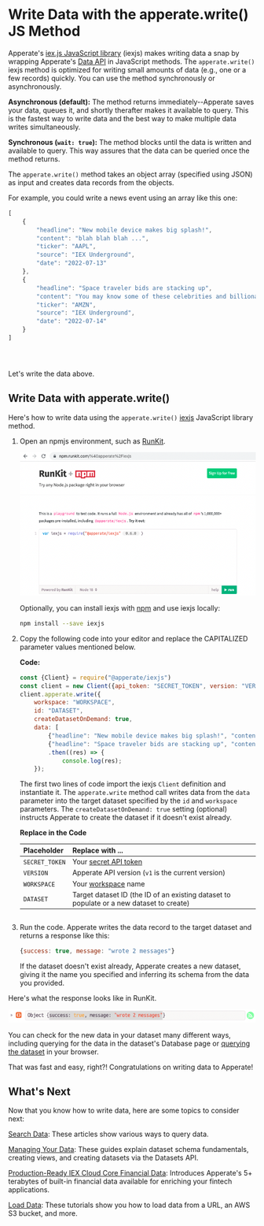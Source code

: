 # Write Data with the apperate.write() JS Method

Apperate's [iex.js JavaScript library](../developer-tools/iexjs-library.md) (iexjs) makes writing data a snap by wrapping Apperate's [Data API](https://iexcloud.io/docs/apperate-apis/data/) in JavaScript methods. The `apperate.write()` iexjs method is optimized for writing small amounts of data (e.g., one or a few records) quickly. You can use the method synchronously or asynchronously.

**Asynchronous (default):** The method returns immediately--Apperate saves your data, queues it, and shortly therafter makes it available to query. This is the fastest way to write data and the best way to make multiple data writes simultaneously.

**Synchronous (`wait: true`):** The method blocks until the data is written and available to query. This way assures that the data can be queried once the method returns.

The `apperate.write()` method takes an object array (specified using JSON) as input and creates data records from the objects.

For example, you could write a news event using an array like this one:

```javascript
[
    {
        "headline": "New mobile device makes big splash!",
        "content": "blah blah blah ...",
        "ticker": "AAPL",
        "source": "IEX Underground",
        "date": "2022-07-13"
    },
    {
        "headline": "Space traveler bids are stacking up",
        "content": "You may know some of these celebrities and billionares ...",
        "ticker": "AMZN",
        "source": "IEX Underground",
        "date": "2022-07-14"
    }
]
```

``` {note} The object array can include as many objects as you like; though the write method is intended for writing one or a few records in real time. [Load Data](../migrating-and-importing-data.md) describes recommended ways for writing large numbers of records in a single call.
```

``` {note} The *apperate.write()* method doesn't guarantee the ordering of records.
```

``` {note} The *apperate.write()* method doesn't write to any logs. If records fail validation, consider [*loading* the records](../migrating-and-importing-data.md) instead. After attempting to load records, you can view invalid records in the validation logs--See the load options at [Loading Data](../migrating-and-importing-data.md).
```

Let's write the data above.

## Write Data with apperate.write()

Here's how to write data using the `apperate.write()` [iexjs](https://www.npmjs.com/package/@apperate/iexjs) JavaScript library method.

1. Open an npmjs environment, such as [RunKit](https://npm.runkit.com/%40apperate%2Fiexjs).

    ![](./write-data-with-the-apperate-write-js-method/runkit.png)

    Optionally, you can install iexjs with [npm](https://www.npmjs.com) and use iexjs locally:
    
    ```bash
    npm install --save iexjs
    ```

1. Copy the following code into your editor and replace the CAPITALIZED parameter values mentioned below. 

    **Code:**

    ```javascript
    const {Client} = require("@apperate/iexjs")
    const client = new Client({api_token: "SECRET_TOKEN", version: "VERSION"});
    client.apperate.write({
        workspace: "WORKSPACE", 
        id: "DATASET", 
        createDatasetOnDemand: true, 
        data: [
            {"headline": "New mobile device makes big splash!", "content": "blah blah blah ...", "ticker": "AAPL", "source": "IEX Underground", "date": "2022-07-13" },
            {"headline": "Space traveler bids are stacking up", "content": "You may know some of these celebrities and billionaires ...", "ticker": "AMZN", "source": "IEX Underground", "date": "2022-07-14"}]})
            .then((res) => {
                console.log(res);
        });
    ```

    The first two lines of code import the iexjs `Client` definition and instantiate it. The `apperate.write` method call writes data from the `data` parameter into the target dataset specified by the `id` and `workspace` parameters. The `createDatasetOnDemand: true` setting (optional) instructs Apperate to create the dataset if it doesn't exist already.

    **Replace in the Code**

    | Placeholder | Replace with ... |
    | --- | --- |
    | `SECRET_TOKEN` | Your [secret API token](../reference/glossary.md#secret-token-secret-key) |
    | `VERSION` | Apperate API version (`v1` is the current version) |
    | `WORKSPACE` | Your [workspace](../reference/glossary.md#workspace) name |
    | `DATASET` | Target dataset ID (the ID of an existing dataset to populate or a new dataset to create) |

    ``` {seealso} The [Write Data](https://iexcloud.io/docs/apperate-apis/data/write-data) reference page describes the underlying POST /write method and its parameters.
    ```

1. Run the code. Apperate writes the data record to the target dataset and returns a response like this:

    ```javascript
    {success: true, message: "wrote 2 messages"}
    ```

    If the dataset doesn't exist already, Apperate creates a new dataset, giving it the name you specified and inferring its schema from the data you provided.

Here's what the response looks like in RunKit.

![](./write-data-with-the-apperate-write-js-method/loadData-response.png)

You can check for the new data in your dataset many different ways, including querying for the data in the dataset's Database page or [querying the dataset](../interacting-with-your-data/querying-data/querying-datasets.md) in your browser.

That was fast and easy, right?! Congratulations on writing data to Apperate!

## What's Next

Now that you know how to write data, here are some topics to consider next:

[Search Data](../interacting-with-your-data.md): These articles show various ways to query data.

[Managing Your Data](../managing-your-data.md): These guides explain dataset schema fundamentals, creating views, and creating datasets via the  Datasets API.

[Production-Ready IEX Cloud Core Financial Data](../getting-started/production-ready-core-data.md): Introduces Apperate's 5+ terabytes of built-in financial data available for enriching your fintech applications.

[Load Data](../migrating-and-importing-data.md): These tutorials show you how to load data from a URL, an AWS S3 bucket, and more.